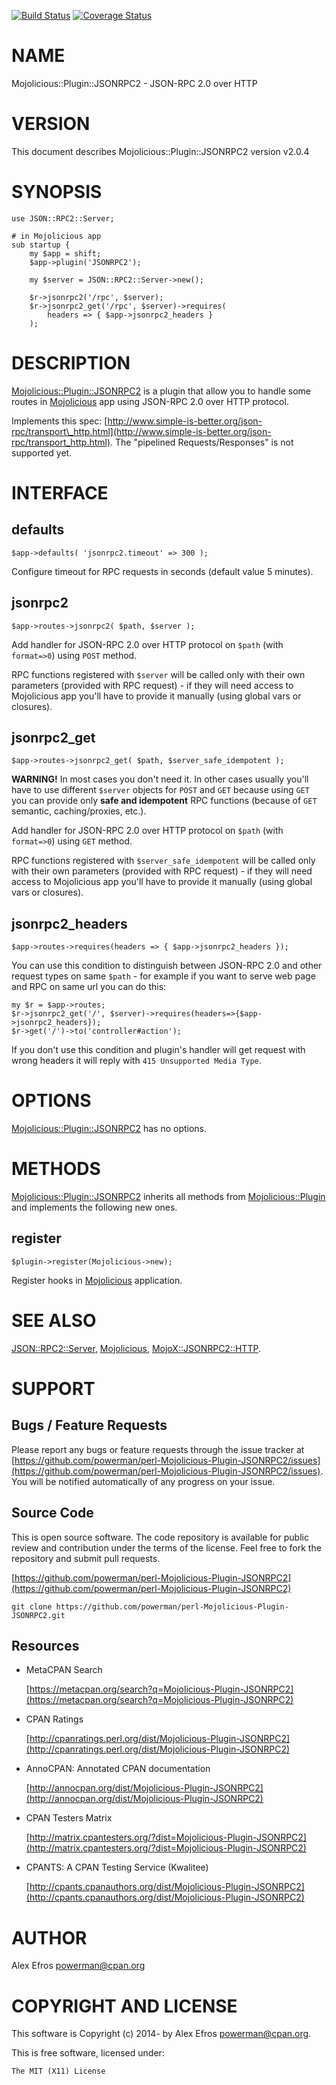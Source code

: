 [![Build Status](https://travis-ci.org/powerman/perl-Mojolicious-Plugin-JSONRPC2.svg?branch=master)](https://travis-ci.org/powerman/perl-Mojolicious-Plugin-JSONRPC2)
[![Coverage Status](https://coveralls.io/repos/powerman/perl-Mojolicious-Plugin-JSONRPC2/badge.svg?branch=master)](https://coveralls.io/r/powerman/perl-Mojolicious-Plugin-JSONRPC2?branch=master)

# NAME

Mojolicious::Plugin::JSONRPC2 - JSON-RPC 2.0 over HTTP

# VERSION

This document describes Mojolicious::Plugin::JSONRPC2 version v2.0.4

# SYNOPSIS

    use JSON::RPC2::Server;

    # in Mojolicious app
    sub startup {
        my $app = shift;
        $app->plugin('JSONRPC2');

        my $server = JSON::RPC2::Server->new();

        $r->jsonrpc2('/rpc', $server);
        $r->jsonrpc2_get('/rpc', $server)->requires(
            headers => { $app->jsonrpc2_headers }
        );

# DESCRIPTION

[Mojolicious::Plugin::JSONRPC2](https://metacpan.org/pod/Mojolicious::Plugin::JSONRPC2) is a plugin that allow you to handle
some routes in [Mojolicious](https://metacpan.org/pod/Mojolicious) app using JSON-RPC 2.0 over HTTP protocol.

Implements this spec: [http://www.simple-is-better.org/json-rpc/transport\_http.html](http://www.simple-is-better.org/json-rpc/transport_http.html).
The "pipelined Requests/Responses" is not supported yet.

# INTERFACE

## defaults

    $app->defaults( 'jsonrpc2.timeout' => 300 );

Configure timeout for RPC requests in seconds (default value 5 minutes).

## jsonrpc2

    $app->routes->jsonrpc2( $path, $server );

Add handler for JSON-RPC 2.0 over HTTP protocol on `$path`
(with `format=>0`) using `POST` method.

RPC functions registered with `$server` will be called only with their
own parameters (provided with RPC request) - if they will need access to
Mojolicious app you'll have to provide it manually (using global vars or
closures).

## jsonrpc2\_get

    $app->routes->jsonrpc2_get( $path, $server_safe_idempotent );

**WARNING!** In most cases you don't need it. In other cases usually you'll
have to use different `$server` objects for `POST` and `GET` because
using `GET` you can provide only **safe and idempotent** RPC functions
(because of `GET` semantic, caching/proxies, etc.).

Add handler for JSON-RPC 2.0 over HTTP protocol on `$path`
(with `format=>0`) using `GET` method.

RPC functions registered with `$server_safe_idempotent` will be called only with their
own parameters (provided with RPC request) - if they will need access to
Mojolicious app you'll have to provide it manually (using global vars or
closures).

## jsonrpc2\_headers

    $app->routes->requires(headers => { $app->jsonrpc2_headers });

You can use this condition to distinguish between JSON-RPC 2.0 and other
request types on same `$path` - for example if you want to serve web page
and RPC on same url you can do this:

    my $r = $app->routes;
    $r->jsonrpc2_get('/', $server)->requires(headers=>{$app->jsonrpc2_headers});
    $r->get('/')->to('controller#action');

If you don't use this condition and plugin's handler will get request with
wrong headers it will reply with `415 Unsupported Media Type`.

# OPTIONS

[Mojolicious::Plugin::JSONRPC2](https://metacpan.org/pod/Mojolicious::Plugin::JSONRPC2) has no options.

# METHODS

[Mojolicious::Plugin::JSONRPC2](https://metacpan.org/pod/Mojolicious::Plugin::JSONRPC2) inherits all methods from
[Mojolicious::Plugin](https://metacpan.org/pod/Mojolicious::Plugin) and implements the following new ones.

## register

    $plugin->register(Mojolicious->new);

Register hooks in [Mojolicious](https://metacpan.org/pod/Mojolicious) application.

# SEE ALSO

[JSON::RPC2::Server](https://metacpan.org/pod/JSON::RPC2::Server), [Mojolicious](https://metacpan.org/pod/Mojolicious), [MojoX::JSONRPC2::HTTP](https://metacpan.org/pod/MojoX::JSONRPC2::HTTP).

# SUPPORT

## Bugs / Feature Requests

Please report any bugs or feature requests through the issue tracker
at [https://github.com/powerman/perl-Mojolicious-Plugin-JSONRPC2/issues](https://github.com/powerman/perl-Mojolicious-Plugin-JSONRPC2/issues).
You will be notified automatically of any progress on your issue.

## Source Code

This is open source software. The code repository is available for
public review and contribution under the terms of the license.
Feel free to fork the repository and submit pull requests.

[https://github.com/powerman/perl-Mojolicious-Plugin-JSONRPC2](https://github.com/powerman/perl-Mojolicious-Plugin-JSONRPC2)

    git clone https://github.com/powerman/perl-Mojolicious-Plugin-JSONRPC2.git

## Resources

- MetaCPAN Search

    [https://metacpan.org/search?q=Mojolicious-Plugin-JSONRPC2](https://metacpan.org/search?q=Mojolicious-Plugin-JSONRPC2)

- CPAN Ratings

    [http://cpanratings.perl.org/dist/Mojolicious-Plugin-JSONRPC2](http://cpanratings.perl.org/dist/Mojolicious-Plugin-JSONRPC2)

- AnnoCPAN: Annotated CPAN documentation

    [http://annocpan.org/dist/Mojolicious-Plugin-JSONRPC2](http://annocpan.org/dist/Mojolicious-Plugin-JSONRPC2)

- CPAN Testers Matrix

    [http://matrix.cpantesters.org/?dist=Mojolicious-Plugin-JSONRPC2](http://matrix.cpantesters.org/?dist=Mojolicious-Plugin-JSONRPC2)

- CPANTS: A CPAN Testing Service (Kwalitee)

    [http://cpants.cpanauthors.org/dist/Mojolicious-Plugin-JSONRPC2](http://cpants.cpanauthors.org/dist/Mojolicious-Plugin-JSONRPC2)

# AUTHOR

Alex Efros <powerman@cpan.org>

# COPYRIGHT AND LICENSE

This software is Copyright (c) 2014- by Alex Efros <powerman@cpan.org>.

This is free software, licensed under:

    The MIT (X11) License
